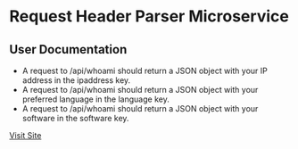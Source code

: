 # Request Header Parser Microservice

## User Documentation

* A request to /api/whoami should return a JSON object with your IP address in the ipaddress key.
* A request to /api/whoami should return a JSON object with your preferred language in the language key.
* A request to /api/whoami should return a JSON object with your software in the software key.

[Visit Site](https://obn-request-header-parser.onrender.com/)
